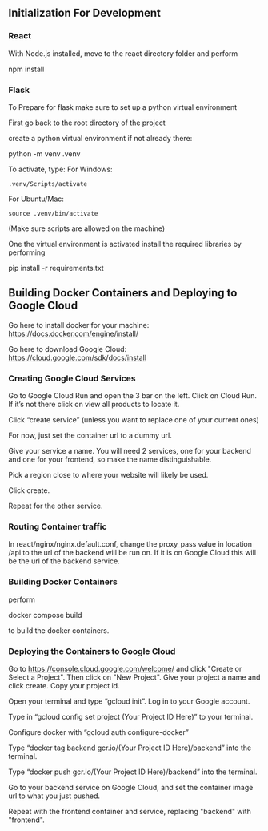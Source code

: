 ## Initialization For Development
### React
With Node.js installed, move to the react directory folder and perform

npm install 


### Flask
To Prepare for flask make sure to set up a python virtual environment

First go back to the root directory of the project

create a python virtual environment if not already there:

python -m venv .venv

To activate, type:
For Windows:

    .venv/Scripts/activate
For Ubuntu/Mac:

    source .venv/bin/activate
(Make sure scripts are allowed on the machine)

One the virtual environment is activated install the required libraries by performing 

pip install -r requirements.txt

## Building Docker Containers and Deploying to Google Cloud
Go here to install docker for your machine: https://docs.docker.com/engine/install/

Go here to download Google Cloud: https://cloud.google.com/sdk/docs/install

### Creating Google Cloud Services
Go to Google Cloud Run and open the 3 bar on the left. Click on Cloud Run. If it’s not there click on view all products to locate it.

Click “create service” (unless you want to replace one of your current ones)

For now, just set the container url to a dummy url.

Give your service a name. You will need 2 services, one for your backend and one for your frontend, so make the name distinguishable.

Pick a region close to where your website will likely be used.

Click create.

Repeat for the other service.

### Routing Container traffic
In react/nginx/nginx.default.conf, change the proxy_pass value in location /api to the url of the backend will be run on. If it is on Google Cloud this will be the url of the backend service.

### Building Docker Containers
perform

docker compose build

to build the docker containers.

### Deploying the Containers to Google Cloud
Go to https://console.cloud.google.com/welcome/ and click "Create or Select a Project". Then click on "New Project". Give your project a name and click create. Copy your project id.

Open your terminal and type “gcloud init”. Log in to your Google account.

Type in “gcloud config set project (Your Project ID Here)” to your terminal.

Configure docker with “gcloud auth configure-docker” 

Type “docker tag backend gcr.io/(Your Project ID Here)/backend” into the terminal.

Type “docker push gcr.io/(Your Project ID Here)/backend” into the terminal.

Go to your backend service on Google Cloud, and set the container image url to what you just pushed.

Repeat with the frontend container and service, replacing "backend" with "frontend".
